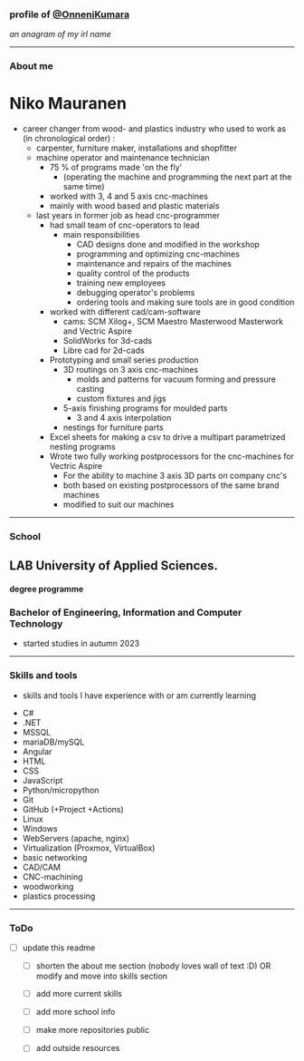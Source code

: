 ### profile of [@OnneniKumara](https://github.com/OnneniKumara)
_an anagram of my irl name_

---
### About me
# Niko Mauranen
- career changer from wood- and plastics industry who used to work as (in chronological order) :
    - carpenter, furniture maker, installations and shopfitter
    - machine operator and maintenance technician
        - 75 % of programs made 'on the fly'
            - (operating the machine and programming the next part at the same time)
        - worked with 3, 4 and 5 axis cnc-machines
        - mainly with wood based and plastic materials
    - last years in former job as head cnc-programmer
        - had small team of cnc-operators to lead
            - main responsibilities
                - CAD designs done and modified in the workshop
                - programming and optimizing cnc-machines
                - maintenance and repairs of the machines
                - quality control of the products
                - training new employees
                - debugging operator's problems
                - ordering tools and making sure tools are in good condition
        - worked with different cad/cam-software
            - cams: SCM Xilog+, SCM Maestro Masterwood Masterwork and Vectric Aspire
            - SolidWorks for 3d-cads
            - Libre cad for 2d-cads
        - Prototyping and small series production
            - 3D routings on 3 axis cnc-machines
                - molds and patterns for vacuum forming and pressure casting
                - custom fixtures and jigs
            - 5-axis finishing programs for moulded parts
                - 3 and 4 axis interpolation
            - nestings for furniture parts
        - Excel sheets for making a csv to drive a multipart parametrized nesting programs
        - Wrote two fully working postprocessors for the cnc-machines for Vectric Aspire
            - For the ability to machine 3 axis 3D parts on company cnc's
            - both based on existing postprocessors of the same brand machines
            - modified to suit our machines

---
### School
## LAB University of Applied Sciences.
#### degree programme
### Bachelor of Engineering, Information and Computer Technology
- started studies in autumn 2023
---
### Skills and tools
- skills and tools I have experience with or am currently learning

* C#
* .NET
* MSSQL
* mariaDB/mySQL
* Angular
* HTML
* CSS
* JavaScript
* Python/micropython
* Git
* GitHub (+Project +Actions)
* Linux
* Windows
* WebServers (apache, nginx)
* Virtualization (Proxmox, VirtualBox)
* basic networking
* CAD/CAM
* CNC-machining
* woodworking
* plastics processing

---

### ToDo
- [ ] update this readme
    - [ ] shorten the about me section (nobody loves wall of text :D) OR modify and move into skills section
    - [ ] add more current skills
    - [ ] add more school info
    - [ ] make more repositories public
    - [ ] add outside resources
   
